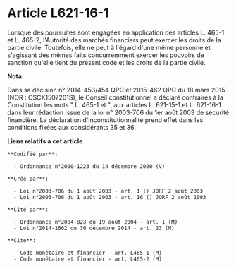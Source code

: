 # Article L621-16-1

Lorsque des poursuites sont engagées en application des articles L. 465-1 et L. 465-2, l'Autorité des marchés financiers peut
exercer les droits de la partie civile. Toutefois, elle ne peut à l'égard d'une même personne et s'agissant des mêmes faits
concurremment exercer les pouvoirs de sanction qu'elle tient du présent code et les droits de la partie civile.

**Nota:**

Dans sa décision n° 2014-453/454 QPC et 2015-462 QPC du 18 mars 2015 (NOR : CSCX1507201S), le Conseil constitutionnel a
déclaré contraires à la Constitution les mots " L. 465-1 et ", aux articles L. 621-15-1 et L. 621-16-1 dans leur rédaction
issue de la loi n° 2003-706 du 1er août 2003 de sécurité financière. La déclaration d'inconstitutionnalité prend effet dans
les conditions fixées aux considérants 35 et 36.

**Liens relatifs à cet article**

	**Codifié par**:

	  - Ordonnance n°2000-1223 du 14 décembre 2000 (V)

	**Créé par**:

	  - Loi n°2003-706 du 1 août 2003 - art. 1 () JORF 2 août 2003
	  - Loi n°2003-706 du 1 août 2003 - art. 16 () JORF 2 août 2003

	**Cité par**:

	  - Ordonnance n°2004-823 du 19 août 2004 - art. 1 (M)
	  - Loi n°2014-1662 du 30 décembre 2014 - art. 23 (M)

	**Cite**:

	  - Code monétaire et financier - art. L465-1 (M)
	  - Code monétaire et financier - art. L465-2 (M)
